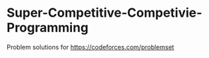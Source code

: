 # Super-Competitive-Competivie-Programming

Problem solutions for https://codeforces.com/problemset
